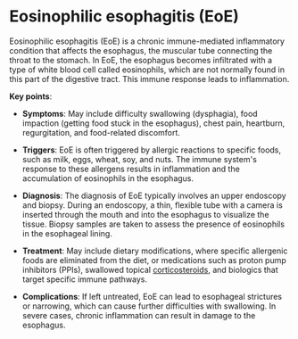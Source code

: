 [//]: # (source: ?)
[//]: # (abbr: EoE)
[//]: # (tags: conditions)

# Eosinophilic esophagitis (EoE)

Eosinophilic esophagitis (EoE) is a chronic immune-mediated inflammatory condition that affects the esophagus, the muscular tube connecting the throat to the stomach. In EoE, the esophagus becomes infiltrated with a type of white blood cell called eosinophils, which are not normally found in this part of the digestive tract. This immune response leads to inflammation.

**Key points**:

* **Symptoms**: May include difficulty swallowing (dysphagia), food impaction (getting food stuck in the esophagus), chest pain, heartburn, regurgitation, and food-related discomfort.

* **Triggers**: EoE is often triggered by allergic reactions to specific foods, such as milk, eggs, wheat, soy, and nuts. The immune system's response to these allergens results in inflammation and the accumulation of eosinophils in the esophagus.

* **Diagnosis**: The diagnosis of EoE typically involves an upper endoscopy and biopsy. During an endoscopy, a thin, flexible tube with a camera is inserted through the mouth and into the esophagus to visualize the tissue. Biopsy samples are taken to assess the presence of eosinophils in the esophageal lining.

* **Treatment**: May include dietary modifications, where specific allergenic foods are eliminated from the diet, or medications such as proton pump inhibitors (PPIs), swallowed topical [corticosteroids](../corticosteroids/), and biologics that target specific immune pathways.

* **Complications**: If left untreated, EoE can lead to esophageal strictures or narrowing, which can cause further difficulties with swallowing. In severe cases, chronic inflammation can result in damage to the esophagus.
